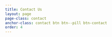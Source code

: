```yaml
---
title: Contact Us
layout: page
page-class: contact
anchor-class: contact btn btn--pill btn-contact
order: 4
---
```

